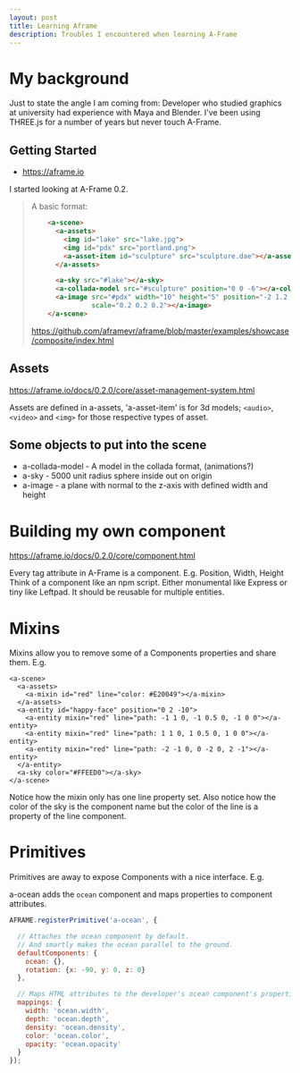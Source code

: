 ```yaml
---
layout: post
title: Learning Aframe
description: Troubles I encountered when learning A-Frame
---
```


<!-- Define slide animation generators -->
<script>
	window.aSlidesSlideData = {};
</script>
<!-- contents -->

# My background

Just to state the angle I am coming from: Developer who studied graphics at university had experience with Maya and Blender. I've been using THREE.js for a number of years but never touch A-Frame.

## Getting Started

* https://aframe.io

I started looking at A-Frame 0.2.

> A basic format:
>
> ```html
>     <a-scene>
>       <a-assets>
>         <img id="lake" src="lake.jpg">
>         <img id="pdx" src="portland.png">
>         <a-asset-item id="sculpture" src="sculpture.dae"></a-asset-item>
>       </a-assets>
>
>       <a-sky src="#lake"></a-sky>
>       <a-collada-model src="#sculpture" position="0 0 -6"></a-collada-model>
>       <a-image src="#pdx" width="10" height="5" position="-2 1.2 -3"
>                scale="0.2 0.2 0.2"></a-image>
>     </a-scene>
> ```
>
> https://github.com/aframevr/aframe/blob/master/examples/showcase/composite/index.html

## Assets

https://aframe.io/docs/0.2.0/core/asset-management-system.html

Assets are defined in a-assets, 'a-asset-item' is for 3d models; `<audio>`, `<video>` and `<img>` for those respective types of asset.

## Some objects to put into the scene

* a-collada-model - A model in the collada format, (animations?)
* a-sky - 5000 unit radius sphere inside out on origin
* a-image - a plane with normal to the z-axis with defined width and height

# Building my own component

https://aframe.io/docs/0.2.0/core/component.html

Every tag attribute in A-Frame is a component. E.g. Position, Width, Height
Think of a component like an npm script.
Either monumental like Express or tiny like Leftpad.
It should be reusable for multiple entities.

# Mixins

Mixins allow you to remove some of a Components properties and share them. E.g.

```
<a-scene>
  <a-assets>
    <a-mixin id="red" line="color: #E20049"></a-mixin>
  </a-assets>
  <a-entity id="happy-face" position="0 2 -10">
    <a-entity mixin="red" line="path: -1 1 0, -1 0.5 0, -1 0 0"></a-entity>
    <a-entity mixin="red" line="path: 1 1 0, 1 0.5 0, 1 0 0"></a-entity>
    <a-entity mixin="red" line="path: -2 -1 0, 0 -2 0, 2 -1"></a-entity>
  </a-entity>
  <a-sky color="#FFEED0"></a-sky>
</a-scene>
```

Notice how the mixin only has one line property set. Also notice how the color of the sky is the component name but the color of the line is a property of the line component.

# Primitives

Primitives are away to expose Components with a nice interface. E.g.

a-ocean adds the `ocean` component and maps properties to component attributes.

```js
AFRAME.registerPrimitive('a-ocean', {

  // Attaches the ocean component by default.
  // And smartly makes the ocean parallel to the ground.
  defaultComponents: {
    ocean: {},
    rotation: {x: -90, y: 0, z: 0}
  },

  // Maps HTML attributes to the developer's ocean component's properties.
  mappings: {
    width: 'ocean.width',
    depth: 'ocean.depth',
    density: 'ocean.density',
    color: 'ocean.color',
    opacity: 'ocean.opacity'
  }
});
```

